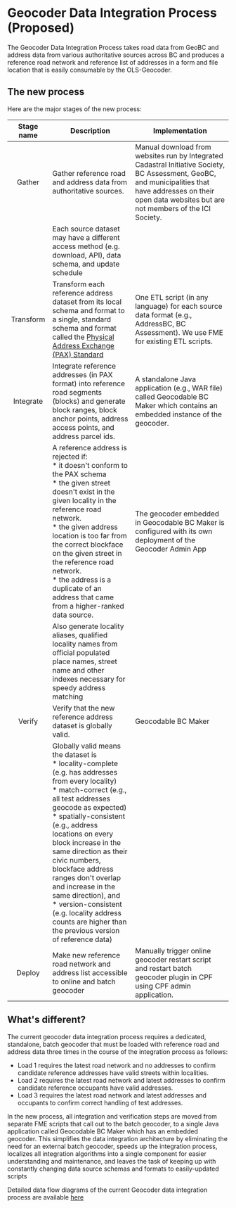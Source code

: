 # Geocoder Data Integration Process (Proposed)
The Geocoder Data Integration Process takes road data from GeoBC and address data from various authoritative sources across BC and produces a reference road network and reference list of addresses in a form and file location that is easily consumable by the OLS-Geocoder.

## The new process

Here are the major stages of the new process:

Stage name|Description|Implementation
|:--:|--|--|
|Gather|Gather reference road and address data from authoritative sources.|Manual download from websites run by Integrated Cadastral Initiative Society, BC Assessment, GeoBC, and municipalities that have addresses on their open data websites but are not members of the ICI Society.
||Each source dataset may have a different access method (e.g. download, API), data schema, and update schedule|
|Transform|Transform each reference address dataset from its local schema and format to a single, standard schema and format called the [Physical Address Exchange (PAX) Standard](https://github.com/bcgov/ols-geocoder/blob/gh-pages/BCAddressExchangeSchema.md)|One ETL script (in any language) for each source data format (e.g., AddressBC, BC Assessment). We use FME for existing ETL scripts.
|Integrate|Integrate reference addresses (in PAX format) into reference road segments (blocks) and generate block ranges, block anchor points, address access points, and address parcel ids.|A standalone Java application (e.g., WAR file) called Geocodable BC Maker which contains an embedded instance of the geocoder.
||A reference address is rejected if:<br>* it doesn't conform to the PAX schema<br>* the given street doesn't exist in the given locality in the reference road network.<br>* the given address location is too far from the correct blockface on the given street in the reference road network.<br>* the address is a duplicate of an address that came from a higher-ranked data source.|The geocoder embedded in Geocodable BC Maker is configured with its own deployment of the Geocoder Admin App|Data sources are ranked as follows:<br>1. AddressBC<br>2. Open data munis<br>3. BC Assessment<br>
||Also generate locality aliases, qualified locality names from official populated place names, street name and other indexes necessary for speedy address matching|
|Verify|Verify that the new reference address dataset is globally valid.|Geocodable BC Maker| 
||Globally valid means the dataset is <br> * locality-complete (e.g. has addresses from every locality) <br> * match-correct (e.g., all test addresses geocode as expected) <br> * spatially-consistent (e.g., address locations on every block increase in the same direction as their civic numbers, blockface address ranges don't overlap and increase in the same direction), and <br>  * version-consistent (e.g. locality address counts are higher than the previous version of reference data)|
Deploy| Make new reference road network and address list accessible to online and batch geocoder|Manually trigger online geocoder restart script and restart batch geocoder plugin in CPF using CPF admin application.

## What's different?

The current geocoder data integration process requires a dedicated, standalone, batch geocoder that must be loaded with reference road and address data three times in the course of the integration process as follows:

* Load 1 requires the latest road network and no addresses to confirm candidate reference addresses have valid streets within localities.
* Load 2 requires the latest road network and latest addresses to confirm candidate reference occupants have valid addresses.
* Load 3 requires the latest road network and latest addresses and occupants to confirm correct handling of test addresses.

In the new process, all integration and verification steps are moved from separate FME scripts that call out to the batch geocoder, to a single Java application called Geocodable BC Maker which has an embedded geocoder. This simplifies the data integration architecture by eliminating the need for an external batch geocoder, speeds up the integration process, localizes all integration algorithms into a single component for easier understanding and maintenance, and leaves the task of keeping up with constantly changing data source schemas and formats to easily-updated scripts

Detailed data flow diagrams of the current Geocoder data integration process are available [here](https://github.com/bcgov/ols-geocoder/issues/243)
